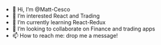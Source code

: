 - 👋 Hi, I’m @Matt-Cesco
- 👀 I’m interested React and Trading
- 🌱 I’m currently learning React-Redux
- 💞️ I’m looking to collaborate on Finance and trading apps
- 📫 How to reach me: drop me a message!

<!---
Matt-Cesco/Matt-Cesco is a ✨ special ✨ repository because its `README.md` (this file) appears on your GitHub profile.
You can click the Preview link to take a look at your changes.
--->
